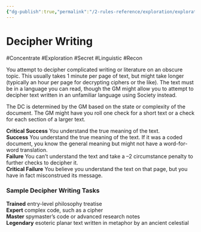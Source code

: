 ```yaml
---
{"dg-publish":true,"permalink":"/2-rules-reference/exploration/exploration-activities/decipher-writing/","noteIcon":""}
---
```


# Decipher Writing
#Concentrate #Exploration #Secret #Linguistic #Recon 

You attempt to decipher complicated writing or literature on an obscure topic. This usually takes 1 minute per page of text, but might take longer (typically an hour per page for decrypting ciphers or the like). The text must be in a language you can read, though the GM might allow you to attempt to decipher text written in an unfamiliar language using Society instead.  
  
The DC is determined by the GM based on the state or complexity of the document. The GM might have you roll one check for a short text or a check for each section of a larger text.  
  
**Critical Success** You understand the true meaning of the text.  
**Success** You understand the true meaning of the text. If it was a coded document, you know the general meaning but might not have a word-for-word translation.  
**Failure** You can’t understand the text and take a –2 circumstance penalty to further checks to decipher it.  
**Critical Failure** You believe you understand the text on that page, but you have in fact misconstrued its message.

### Sample Decipher Writing Tasks

**Trained** entry-level philosophy treatise  
**Expert** complex code, such as a cipher  
**Master** spymaster’s code or advanced research notes  
**Legendary** esoteric planar text written in metaphor by an ancient celestial